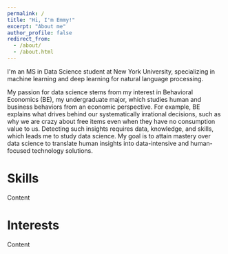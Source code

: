 ```yaml
---
permalink: /
title: "Hi, I'm Emmy!"
excerpt: "About me"
author_profile: false
redirect_from: 
  - /about/
  - /about.html
---
```

I'm an MS in Data Science student at New York University, specializing in machine learning and deep learning for natural language processing. 

My passion for data science stems from my interest in Behavioral Economics (BE), my undergraduate major, which studies human and business behaviors from an economic perspective. For example, BE explains what drives behind our systematically irrational decisions, such as why we are crazy about free items even when they have no consumption value to us. Detecting such insights requires data, knowledge, and skills, which leads me to study data science. My goal is to attain mastery over data science to translate human insights into data-intensive and human-focused technology solutions. 

Skills
======
Content

Interests
======
Content
